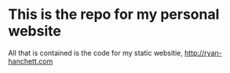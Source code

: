 <h1>This is the repo for my personal website</h1>

<p>All that is contained is the code for my static websitie, <a href="ryan-hanchett.com" target="_blank">http://ryan-hanchett.com</a></p>
